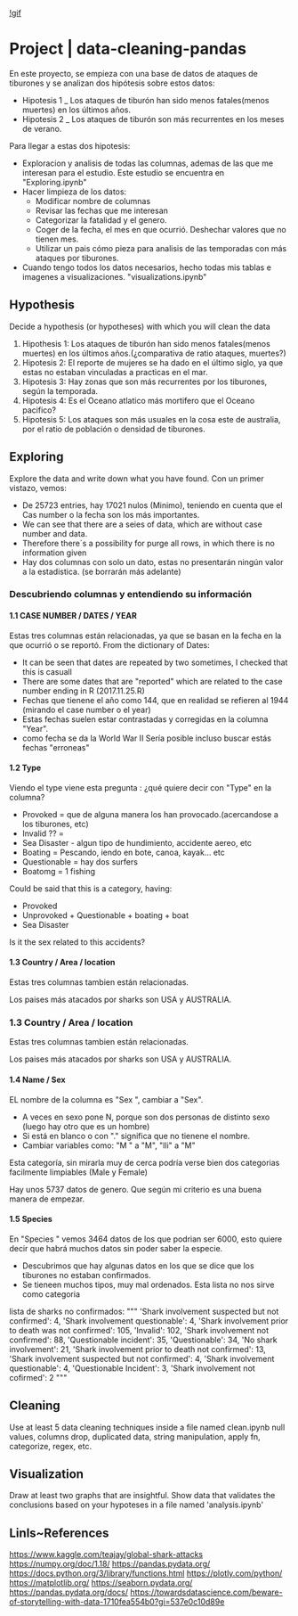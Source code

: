 [!gif](https://i.giphy.com/media/IgqoVplwqwr8nWs3VK/giphy.gif)


# Project | data-cleaning-pandas

En este proyecto, se empieza con una base de datos de ataques de tiburones y se analizan dos hipótesis sobre estos datos:
- Hipotesis 1 _  Los ataques de tiburón han sido menos fatales(menos muertes) en los últimos años.
- Hipotesis 2 _  Los ataques de tiburón son más recurrentes en los meses de verano. 

Para llegar a estas dos hipotesis:

- Exploracion y analisis de todas las columnas, ademas de las que me interesan para el estudio. Este estudio se encuentra en "Exploring.ipynb"
- Hacer limpieza de los datos:
    - Modificar nombre de columnas
    - Revisar las fechas que me interesan
    - Categorizar la fatalidad y el genero. 
    - Coger de la fecha, el mes en que ocurrió. Deshechar valores que no tienen mes. 
    - Utilizar un pais cómo pieza para analisis de las temporadas con más ataques por tiburones.  
- Cuando tengo todos los datos necesarios, hecho todas mis tablas e imagenes a visualizaciones. "visualizations.ipynb"


## Hypothesis
Decide a hypothesis (or hypotheses) with which you will clean the data

1. Hipothesis 1: Los ataques de tiburón han sido menos fatales(menos muertes) en los últimos años.(¿comparativa de ratio ataques, muertes?) 
2. Hipotesis 2: El reporte de mujeres se ha dado en el último siglo, ya que estas no estaban vinculadas a practicas en el mar. 
3. Hipotesis 3: Hay zonas que son más recurrentes por los tiburones, según la temporada.
4. Hipotesis 4: Es el Oceano atlatico más mortifero que el Oceano pacifico? 
5. Hipotesis 5: Los ataques son más usuales en la cosa este de australia, por el ratio de población o densidad de tiburones. 

## Exploring

Explore the data and write down what you have found. 
Con un primer vistazo, vemos:
- De 25723 entries, hay 17021 nulos (Minimo), teniendo en cuenta que el Cas number  o la fecha son los más importantes. 
- We can see that there are a seies of data, which are without case number and data. 
- Therefore there´s a possibility for purge all rows, in which there is no information given
- Hay dos columnas con solo un dato, estas no presentarán ningún valor a la estadistica. (se borrarán más adelante)
### Descubriendo columnas y entendiendo su información
#### 1.1 CASE NUMBER / DATES / YEAR
Estas tres columnas están relacionadas, ya que se basan en la fecha en la que ocurrió o se reportó.
From the dictionary of Dates:
- It can be seen that dates are repeated by two sometimes, I checked that this is casuall
- There are some dates that are "reported" which are related to the case number ending in R (2017.11.25.R)
- Fechas que tienene el año como 144, que en realidad se refieren al 1944 (mirando el case number o el year)
- Estas fechas suelen estar contrastadas y corregidas en la columna "Year".
- como fecha se da la World War II
Sería posible incluso buscar estás fechas "erroneas"
#### 1.2 Type
Viendo el type viene esta pregunta : ¿qué quiere decir con "Type" en la columna?
- Provoked = que de alguna manera los han provocado.(acercandose a los tiburones,  etc)
- Invalid ?? = 
- Sea Disaster - algun tipo de hundimiento, accidente aereo, etc
- Boating = Pescando, iendo en bote, canoa, kayak... etc
- Questionable = hay dos surfers
- Boatomg = 1 fishing 

Could be said that this is a category, having: 
- Provoked
- Unprovoked + Questionable + boating + boat
- Sea Disaster

Is it the sex related to this accidents? 
#### 1.3 Country / Area / location
Estas tres columnas tambien están relacionadas. 

Los paises más atacados por sharks son USA y AUSTRALIA. 

### 1.3 Country / Area / location
Estas tres columnas tambien están relacionadas. 

Los paises más atacados por sharks son USA y AUSTRALIA. 

#### 1.4 Name / Sex
EL nombre de la columna es "Sex ", cambiar a "Sex".
- A veces en sexo pone N, porque son dos personas de distinto sexo  (luego hay otro que es un hombre)
- Si está en blanco o con "." significa que no tienene el nombre. 
- Cambiar variables como:  "M " a "M", "lli" a "M"

Esta categoría, sin mirarla muy de cerca podría verse bien dos categorias facilmente limpiables (Male y Female)

Hay unos 5737 datos de genero. Que según mi criterio es una buena manera de empezar. 

#### 1.5 Species
En "Species " vemos 3464 datos de los que podrian ser 6000, esto quiere decir que habrá muchos datos sin poder saber la especie.

- Descubrimos que hay algunas datos en los que se dice que los tiburones no estaban confirmados.
- Se tieneen muchos tipos, muy mal ordenados. Esta lista no nos sirve como categoria 

lista de sharks no confirmados:
"""
 'Shark involvement suspected but not confirmed': 4,
 'Shark involvement questionable': 4,
 'Shark involvement prior to death was not confirmed': 105,
 'Invalid': 102,
 'Shark involvement not confirmed': 88,
 'Questionable incident': 35,
 'Questionable': 34,
 'No shark involvement': 21,
 'Shark involvement prior to death not confirmed': 13,
 'Shark involvement suspected but not confirmed': 4,
 'Shark involvement questionable': 4,
 'Questionable Incident': 3,
 'Shark involvement not cofirmed': 2 """



## Cleaning

Use at least 5 data cleaning techniques inside a file named clean.ipynb
null values, columns drop, duplicated data, string manipulation, apply fn, categorize, regex, etc.

## Visualization

Draw at least two graphs that are insightful.
Show data that validates the conclusions based on your hypoteses in a file named 'analysis.ipynb'

## Linls~References

https://www.kaggle.com/teajay/global-shark-attacks
https://numpy.org/doc/1.18/
https://pandas.pydata.org/
https://docs.python.org/3/library/functions.html
https://plotly.com/python/
https://matplotlib.org/
https://seaborn.pydata.org/
https://pandas.pydata.org/docs/
https://towardsdatascience.com/beware-of-storytelling-with-data-1710fea554b0?gi=537e0c10d89e